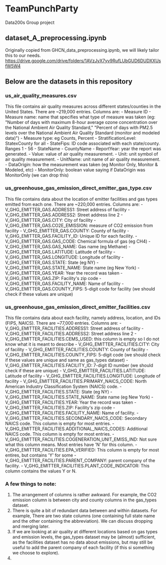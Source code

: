 # TeamPunchParty
Data200s Group project

## dataset_A_preprocessing.ipynb
Originally copied from GHCN_data_preprocessing.ipynb, we will likely tailor this to our needs. 
https://drive.google.com/drive/folders/1AVzJyX7yv9RufLUbGUD6DUDXXUsfW5W4


## Below are the datasets in this repository
### us_air_quality_measures.csv
This file contains air quality measures across different states/counties in the United States. There are ~219,000 entries.
Columns are:
    - Measure ID
    - Measure name: name that specifies what type of measure was taken  (eg: "Number of days with maximum 8-hour average ozone concentration over the National Ambient Air Quality Standard," "Percent of days with PM2.5 levels over the National Ambient Air Quality Standard (monitor and modeled data)")
    - Measure type: eg Counts, Percent
    - StratificationLevel: StatexCounty for all
    - StateFips: ID code associated with each state/county. Ranges 1 - 56
    - StateName
    - CountyName
    - ReportYear: year the report was generated.
    - Value: value of air quality measurement.
    - Unit: unit symbol of air quality measurement.
    - UnitName: unit name of air quality measurement.
    - DataOrigin: how the measurement was taken (eg Monitor Only, Monitor & Modeled, etc)
    - MonitorOnly: boolean value saying if DataOrigin was MonitorOnly (we can drop this)

### us_greenhouse_gas_emission_direct_emitter_gas_type.csv
This file contains data about the location of emitter facilities and gas types emitted from each one. There are ~220,000 entries.
Columns are:
    - V_GHG_EMITTER_GAS.ADDRESS1: Street address of facility
    - V_GHG_EMITTER_GAS.ADDRESS2: Street address line 2
    - V_GHG_EMITTER_GAS.CITY: City of facility
    - V_GHG_EMITTER_GAS.CO2E_EMISSION: measure of CO2 emission from facility
    - V_GHG_EMITTER_GAS.COUNTY: County of facility
    - V_GHG_EMITTER_GAS.FACILITY_ID: Unique ID for each facility.
    - V_GHG_EMITTER_GAS.GAS_CODE: Chemical formula of gas (eg CH4)
    - V_GHG_EMITTER_GAS.GAS_NAME: Gas name (eg Methane)
    - V_GHG_EMITTER_GAS.LATITUDE: Latitude of facility
    - V_GHG_EMITTER_GAS.LONGITUDE: Longitude of facility
    - V_GHG_EMITTER_GAS.STATE: State (eg NY)
    - V_GHG_EMITTER_GAS.STATE_NAME: State name (eg New York)
    - V_GHG_EMITTER_GAS.YEAR: Year the record was taken
    - V_GHG_EMITTER_GAS.ZIP: Facility's zip code
    - V_GHG_EMITTER_GAS.FACILITY_NAME: Name of facility
    - V_GHG_EMITTER_GAS.COUNTY_FIPS: 5-digit code for facility (we should check if these values are unique)

### us_greenhouse_gas_emission_direct_emitter_facilities.csv
This file contains data about each facility, namely address, location, and IDs (FIPS, NAICS). There are ~77,000 entries.
Columns are:
    - V_GHG_EMITTER_FACILITIES.ADDRESS1: Street address of facility
    - V_GHG_EMITTER_FACILITIES.ADDRESS2: Street address line 2
    - V_GHG_EMITTER_FACILITIES.CEMS_USED: this column is empty so I do not know what it is meant to describe
    - V_GHG_EMITTER_FACILITIES.CITY: City of facility
    - V_GHG_EMITTER_FACILITIES.COUNTY: County of facility
    - V_GHG_EMITTER_FACILITIES.COUNTY_FIPS: 5-digit code (we should check if these values are unique and same as gas_types dataset)
    - V_GHG_EMITTER_FACILITIES.FACILITY_ID: 7-digit ID number (we should check if these are unique)
    - V_GHG_EMITTER_FACILITIES.LATITUDE: Latitude of facility
    - V_GHG_EMITTER_FACILITIES.LONGITUDE: Longitude of facility
    - V_GHG_EMITTER_FACILITIES.PRIMARY_NAICS_CODE: North American Industry Classification System (NAICS) code.
    - V_GHG_EMITTER_FACILITIES.STATE: State (eg NY)
    - V_GHG_EMITTER_FACILITIES.STATE_NAME: State name (eg New York)
    - V_GHG_EMITTER_FACILITIES.YEAR: Year the record was taken
    - V_GHG_EMITTER_FACILITIES.ZIP: Facility's zip code
    - V_GHG_EMITTER_FACILITIES.FACILITY_NAME: Name of facility.
    - V_GHG_EMITTER_FACILITIES.SECONDARY_NAICS_CODE: Secondary NAICS code. This column is empty for most entries.
    - V_GHG_EMITTER_FACILITIES.ADDITIONAL_NAICS_CODES: Additional NAICS code. This column is empty for most entries.
    - V_GHG_EMITTER_FACILITIES.COGENERATION_UNIT_EMISS_IND: Not sure what this column means. Most entries have 'N' for this column.
    - V_GHG_EMITTER_FACILITIES.EPA_VERIFIED: This column is empty for most entires, but contains 'Y' for some
    - V_GHG_EMITTER_FACILITIES.PARENT_COMPANY: parent company of the facility.
    - V_GHG_EMITTER_FACILITIES.PLANT_CODE_INDICATOR: This column contains the values Y or N.

### A few things to note:
1. The arrangement of columns is rather awkward. For example, the CO2 emission column is  between city and county columns in the gas_types dataset.
2. There is quite a bit of redundant data between and within datasets. For example, There are two state columns (one containing full state name and the other containing the abbreviation). We can discuss dropping and merging later.
3. If we are looking at air quality at different locations based on gas types and emission levels, the gas_types dataset may be (almost) sufficient, as the facilities dataset has no data about emissions, but may still be useful to add the parent company of each facility (if this si something we choose to explore).
4. 